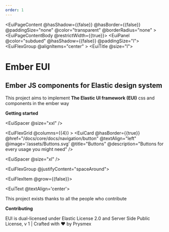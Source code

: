 ```yaml
---
order: 1
---
```


<EuiPageContent
@hasShadow={{false}}
@hasBorder={{false}}
@paddingSize="none"
@color="transparent"
@borderRadius="none" >
<EuiPageContentBody @restrictWidth={{true}}>
<EuiPanel @color="subdued" @hasShadow={{false}} @paddingSize="l">
<EuiFlexGroup @alignItems="center" >
<EuiFlexItem>
<EuiTitle @size="l">

<h1>Ember EUI</h1>
</EuiTitle>
<EuiSpacer />
<EuiSpacer />
<EuiTitle @size="s">
<h2>Ember JS components for Elastic design system</h2>
</EuiTitle>
<EuiSpacer @size="s" />
<EuiText @grow={{false}}>
<p>
This project aims to implement <EuiLink @href="https://github.com/elastic/eui">
<strong>The Elastic UI framework (EUI)</strong>
</EuiLink> css and components in the <EuiLink @target="_blank" @href="https://www.youtube.com/watch?v=GFeRTO1LOuM">ember way</EuiLink>
</p>

</EuiText>
<EuiSpacer @size="l" />
<EuiFlexGroup @gutterSize="s" @wrap={{true}} @responsive={{false}}>
<EuiFlexItem grow={{false}}>
<EuiLink @href="/docs/getting-started">
<strong>Getting started</strong>
</EuiLink>
</EuiFlexItem>
</EuiFlexGroup>
</EuiFlexItem>

<EuiFlexItem>
 <EuiImage
      @size='original'
      @hasShadow={{false}}
      @alt='eui'
      @src='/assets/euiIlluIntro.svg'
    />
          </EuiFlexItem>
        </EuiFlexGroup>
      </EuiPanel>
      <EuiSpacer @size="xxl" />

<EuiSpacer @size="xxl" />

<EuiFlexGrid @columns={{4}} >
<EuiFlexItem  >
<EuiCard
@hasBorder={{true}}
@href="/docs/core/docs/navigation/button"
@textAlign="left"
@image='/assets/Buttons.svg'
@title="Buttons"
@description="Buttons for every usage you might need"
/>
</EuiFlexItem>

<EuiFlexItem  >
<EuiCard
@hasBorder={{true}}
@href="/docs/core/docs/display/card/basic-card"
@textAlign="left"
@image='/assets/Cards.svg'
@title="Cards"
@description="Cards like these help you make repeatable content more presentable"
/>
</EuiFlexItem>
<EuiFlexItem  >
<EuiCard
@hasBorder={{true}}
@href="/docs/core/docs/layout/flex"
@textAlign="left"
@image='/assets/Flex.svg'
@title="Flexible layouts"
@description="Create layouts by using flex groups, grids, and items"
/>
</EuiFlexItem>
<EuiFlexItem >
<EuiCard
@hasBorder={{true}}
@href="/docs/core/docs/forms/form-layouts/described-form-groups"
@textAlign="left"
@image='/assets/Forms.svg'
@title="Forms"
@description="Input tags, layouts, and validation for your forms"
/>
</EuiFlexItem>

<EuiFlexItem >
<EuiCard
@hasBorder={{true}}
@href="/docs/core/docs/display/icons"
@textAlign="left"
@image='/assets/Icons.svg'
@title="Icons"
@description="Our SVG icon library gives you full control over size and color"
/>
</EuiFlexItem>

<EuiFlexItem >
<EuiCard
@hasBorder={{true}}
@href="/docs/core/docs/layout/page"
@textAlign="left"
@image='/assets/Pages.svg'
@title="Pages"
@description="Layout your whole application page with this component and its series of child components"
/>
</EuiFlexItem>

<EuiFlexItem >
<EuiCard
@hasBorder={{true}}
@href="/docs/core/docs/display/text"
@textAlign="left"
@image='/assets/Text.svg'
@title="Text"
@description="Simple HTML text like paragraphs and lists are wrapped in a single text component for styling"
/>
</EuiFlexItem>

<EuiFlexItem >
<EuiCard
@hasBorder={{true}}
@href="/docs/core/docs/layout/modal"
@textAlign="left"
@image='/assets/Modals.svg'
@title="Modal"
@description="A modal works best for focusing users' attention on a short amount of content and getting them to make a decision. "
/>
</EuiFlexItem>

</EuiFlexGrid>

<EuiSpacer @size="xl" />

<EuiFlexGroup @justifyContent="spaceAround">

<EuiFlexItem @grow={{false}}>

<EuiText @textAlign='center'><p>
This project exists thanks to all the people who contribute

</p>
<p><EuiLink @href="https://github.com/prysmex/ember-eui">
<strong>Contributing</strong>
</EuiLink></p>
</EuiText>
<EuiImage
style="overflow-x: auto"
@size='xl'
@hasShadow={{false}}
@alt='contrib'
@url='https://contrib.rocks/image?repo=prysmex/ember-eui'
/>

</EuiFlexItem>

 </EuiFlexGroup>

  <div>
  <EuiSpacer @size="xl" />
        <EuiText @size="xs" @textAlign="center" @color="subdued">
          <p>
            EUI is dual-licensed under
            <EuiLink @href="https://github.com/elastic/eui/blob/main/licenses/ELASTIC-LICENSE-2.0.md">
              Elastic License 2.0
            </EuiLink>
            and
            <EuiLink @href="https://github.com/elastic/eui/blob/main/licenses/SSPL-LICENSE.md">
              Server Side Public License, v 1
            </EuiLink>
            | Crafted with
            <span
              role="img"
              aria-label="love"
              className="guideHome__footerHeart"
            >
              ❤️
            </span>
            by 
            <EuiLink @href="https://github.com/prysmex/ember-eui" @external={{false}} @target="_blank">
            Prysmex
            </EuiLink>
          </p>
        </EuiText>
      </div>

</EuiPageContentBody>
</EuiPageContent>
